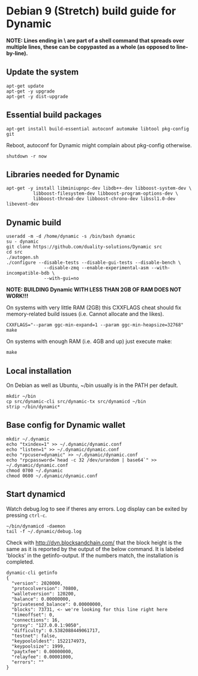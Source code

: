 # Debian 9 (Stretch) build guide for Dynamic

**NOTE: Lines ending in \ are part of a shell command that spreads over multiple 
lines, these can be copypasted as a whole (as opposed to line-by-line).**

## Update the system

```
apt-get update
apt-get -y upgrade
apt-get -y dist-upgrade
```

## Essential build packages
```
apt-get install build-essential autoconf automake libtool pkg-config git
```

Reboot, autoconf for Dynamic might complain about pkg-config otherwise.

```
shutdown -r now
```

## Libraries needed for Dynamic
```
apt-get -y install libminiupnpc-dev libdb++-dev libboost-system-dev \
          libboost-filesystem-dev libboost-program-options-dev \
          libboost-thread-dev libboost-chrono-dev libssl1.0-dev libevent-dev
```
          
## Dynamic build

```
useradd -m -d /home/dynamic -s /bin/bash dynamic
su - dynamic
git clone https://github.com/duality-solutions/Dynamic src
cd src
./autogen.sh
./configure --disable-tests --disable-gui-tests --disable-bench \
              --disable-zmq --enable-experimental-asm --with-incompatible-bdb \
              --with-gui=no
```

**NOTE: BUILDING Dynamic WITH LESS THAN 2GB OF RAM DOES NOT WORK!!!**

On systems with very little RAM (2GB) this CXXFLAGS cheat should fix
memory-related build issues (i.e. Cannot allocate and the likes).

```
CXXFLAGS="--param ggc-min-expand=1 --param ggc-min-heapsize=32768" make
```

On systems with enough RAM (i.e. 4GB and up) just execute make:

```
make
```

## Local installation

On Debian as well as Ubuntu, ~/bin usually is in the PATH per default.

```
mkdir ~/bin
cp src/dynamic-cli src/dynamic-tx src/dynamicd ~/bin
strip ~/bin/dynamic*
```

## Base config for Dynamic wallet
```
mkdir ~/.dynamic
echo "txindex=1" >> ~/.dynamic/dynamic.conf
echo "listen=1" >> ~/.dynamic/dynamic.conf
echo "rpcuser=dynamic" >> ~/.dynamic/dynamic.conf
echo "rpcpassword=`head -c 32 /dev/urandom | base64`" >> ~/.dynamic/dynamic.conf
chmod 0700 ~/.dynamic
chmod 0600 ~/.dynamic/dynamic.conf
```

## Start dynamicd

Watch debug.log to see if theres any errors. Log display can be exited by pressing
`ctrl-c`.

```
~/bin/dynamicd -daemon
tail -f ~/.dynamic/debug.log
```

Check with http://dyn.blocksandchain.com/ that the block height is the same
as it is reported by the output of the below command. It is labeled 'blocks'
in the getinfo-output. If the numbers match, the installation is completed.

```
dynamic-cli getinfo
{
  "version": 2020000,
  "protocolversion": 70800,
  "walletversion": 120200,
  "balance": 0.00000000,
  "privatesend_balance": 0.00000000,
  "blocks": 73731, <- we're looking for this line right here
  "timeoffset": 0,
  "connections": 16,
  "proxy": "127.0.0.1:9050",
  "difficulty": 0.5382088449061717,
  "testnet": false,
  "keypoololdest": 1522174973,
  "keypoolsize": 1999,
  "paytxfee": 0.00000000,
  "relayfee": 0.00001000,
  "errors": ""
}

```
